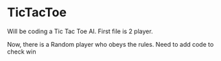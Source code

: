 # TicTacToe
Will be coding a Tic Tac Toe AI. First file is 2 player.

Now, there is a Random player who obeys the rules. Need to add code to check win
